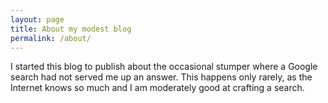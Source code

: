 ```yaml
---
layout: page
title: About my modest blog
permalink: /about/
---
```


I started this blog to publish about the occasional stumper where a Google
search had not served me up an answer. This happens only rarely, as the Internet
knows so much and I am moderately good at crafting a search.
